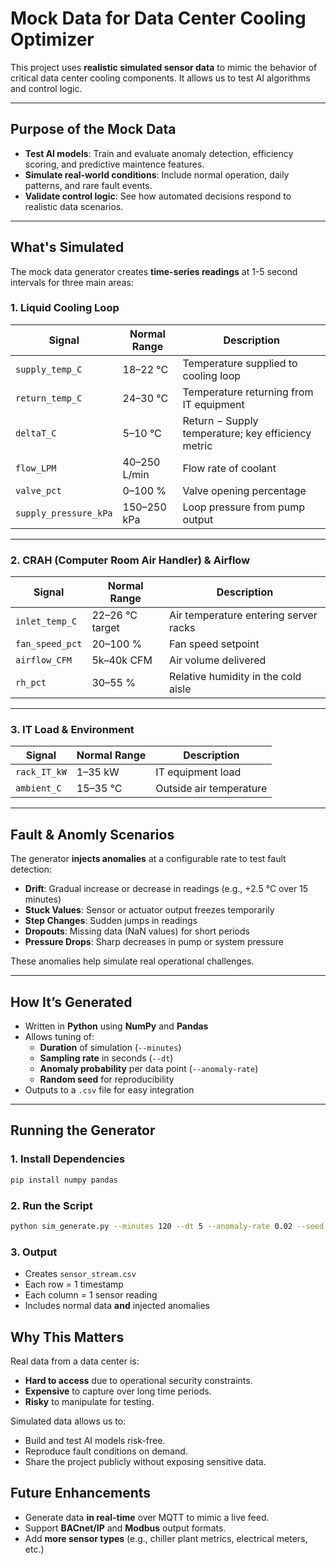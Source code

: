 # Mock Data for Data Center Cooling Optimizer

This project uses **realistic simulated sensor data** to mimic the behavior of critical data center cooling components. It allows us to test AI algorithms and control logic.

---

## Purpose of the Mock Data

- **Test AI models**: Train and evaluate anomaly detection, efficiency scoring, and predictive maintence features.
- **Simulate real-world conditions**: Include normal operation, daily patterns, and rare fault events.
- **Validate control logic**: See how automated decisions respond to realistic data scenarios.

---

## What's Simulated

The mock data generator creates **time-series readings** at 1-5 second intervals for three main areas:

### 1. Liquid Cooling Loop
| Signal | Normal Range | Description |
|--------|--------------|-------------|
| `supply_temp_C` | 18–22 °C | Temperature supplied to cooling loop |
| `return_temp_C` | 24–30 °C | Temperature returning from IT equipment |
| `deltaT_C` | 5–10 °C | Return − Supply temperature; key efficiency metric |
| `flow_LPM` | 40–250 L/min | Flow rate of coolant |
| `valve_pct` | 0–100 % | Valve opening percentage |
| `supply_pressure_kPa` | 150–250 kPa | Loop pressure from pump output |

---

### 2. CRAH (Computer Room Air Handler) & Airflow
| Signal | Normal Range | Description |
|--------|--------------|-------------|
| `inlet_temp_C` | 22–26 °C target | Air temperature entering server racks |
| `fan_speed_pct` | 20–100 % | Fan speed setpoint |
| `airflow_CFM` | 5k–40k CFM | Air volume delivered |
| `rh_pct` | 30–55 % | Relative humidity in the cold aisle |

---

### 3. IT Load & Environment
| Signal | Normal Range | Description |
|--------|--------------|-------------|
| `rack_IT_kW` | 1–35 kW | IT equipment load |
| `ambient_C` | 15–35 °C | Outside air temperature |

---

## Fault & Anomly Scenarios

The generator **injects anomalies** at a configurable rate to test fault detection:

- **Drift**: Gradual increase or decrease in readings (e.g., +2.5 °C over 15 minutes)
- **Stuck Values**: Sensor or actuator output freezes temporarily
- **Step Changes**: Sudden jumps in readings
- **Dropouts**: Missing data (NaN values) for short periods
- **Pressure Drops**: Sharp decreases in pump or system pressure

These anomalies help simulate real operational challenges.

---

## How It’s Generated

- Written in **Python** using **NumPy** and **Pandas**
- Allows tuning of:
  - **Duration** of simulation (`--minutes`)
  - **Sampling rate** in seconds (`--dt`)
  - **Anomaly probability** per data point (`--anomaly-rate`)
  - **Random seed** for reproducibility
- Outputs to a `.csv` file for easy integration

---

## Running the Generator

### 1. **Install Dependencies**

```bash
pip install numpy pandas
```

### 2. Run the Script

```bash
python sim_generate.py --minutes 120 --dt 5 --anomaly-rate 0.02 --seed 42
```

### 3. Output

- Creates `sensor_stream.csv`
- Each row = 1 timestamp
- Each column = 1 sensor reading
- Includes normal data **and** injected anomalies

## Why This Matters

Real data from a data center is:
- **Hard to access** due to operational security constraints.
- **Expensive** to capture over long time periods.
- **Risky** to manipulate for testing.

Simulated data allows us to:
- Build and test AI models risk-free.
- Reproduce fault conditions on demand.
- Share the project publicly without exposing sensitive data.

## Future Enhancements

- Generate data **in real-time** over MQTT to mimic a live feed.
- Support **BACnet/IP** and **Modbus** output formats.
- Add **more sensor types** (e.g., chiller plant metrics, electrical meters, etc.)
